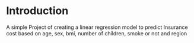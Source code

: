 # Introduction
A simple Project of creating a linear regression model to predict Insurance cost based on age, sex, bmi, number of children, smoke or not and region


